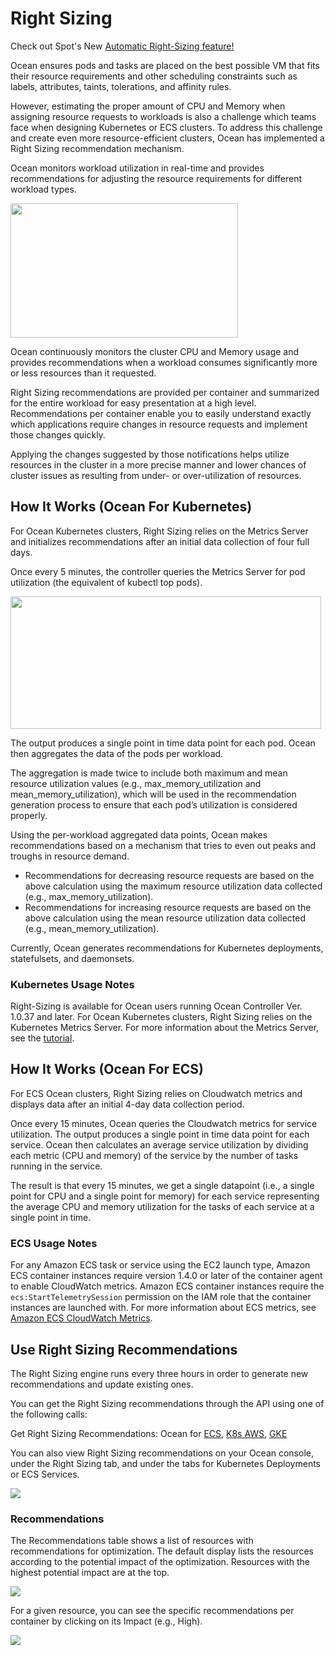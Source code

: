 # Right Sizing


Check out Spot's New [Automatic Right-Sizing feature!](https://docs.spot.io/ocean/features/ocean-cluster-right-sizing-tab)


Ocean ensures pods and tasks are placed on the best possible VM that fits their resource requirements and other scheduling constraints such as labels, attributes, taints, tolerations, and affinity rules.

However, estimating the proper amount of CPU and Memory when assigning resource requests to workloads is also a challenge which teams face when designing Kubernetes or ECS clusters. To address this challenge and create even more resource-efficient clusters, Ocean has implemented a Right Sizing recommendation mechanism.

Ocean monitors workload utilization in real-time and provides recommendations for adjusting the resource requirements for different workload types.

<img src="/ocean/_media/features-rightsizing-01.png" width="364" height="215" />

Ocean continuously monitors the cluster CPU and Memory usage and provides recommendations when a workload consumes significantly more or less resources than it requested.

Right Sizing recommendations are provided per container and summarized for the entire workload for easy presentation at a high level. Recommendations per container enable you to easily understand exactly which applications require changes in resource requests and implement those changes quickly.

Applying the changes suggested by those notifications helps utilize resources in the cluster in a more precise manner and lower chances of cluster issues as resulting from under- or over-utilization of resources.

## How It Works (Ocean For Kubernetes)

For Ocean Kubernetes clusters, Right Sizing relies on the Metrics Server and initializes recommendations after an initial data collection of four full days.

Once every 5 minutes, the controller queries the Metrics Server for pod utilization (the equivalent of kubectl top pods).

<img src="/ocean/_media/features-rightsizing-01a.png" width="497" height="212" />

The output produces a single point in time data point for each pod. Ocean then aggregates the data of the pods per workload.

The aggregation is made twice to include both maximum and mean resource utilization values (e.g., max_memory_utilization and mean_memory_utilization), which will be used in the recommendation generation process to ensure that each pod’s utilization is considered properly.

Using the per-workload aggregated data points, Ocean makes recommendations based on a mechanism that tries to even out peaks and troughs in resource demand.

- Recommendations for decreasing resource requests are based on the above calculation using the maximum resource utilization data collected (e.g., max_memory_utilization).
- Recommendations for increasing resource requests are based on the above calculation using the mean resource utilization data collected (e.g., mean_memory_utilization).

Currently, Ocean generates recommendations for Kubernetes deployments, statefulsets, and daemonsets.

### Kubernetes Usage Notes

Right-Sizing is available for Ocean users running Ocean Controller Ver. 1.0.37 and later.
For Ocean Kubernetes clusters, Right Sizing relies on the Kubernetes Metrics Server. For more information about the Metrics Server, see the [tutorial](ocean/tutorials/use-right-sizing).

## How It Works (Ocean For ECS)

For ECS Ocean clusters, Right Sizing relies on Cloudwatch metrics and displays data after an initial 4-day data collection period.

Once every 15 minutes, Ocean queries the Cloudwatch metrics for service utilization. The output produces a single point in time data point for each service. Ocean then calculates an average service utilization by dividing each metric (CPU and memory) of the service by the number of tasks running in the service.

The result is that every 15 minutes, we get a single datapoint (i.e., a single point for CPU and a single point for memory) for each service representing the average CPU and memory utilization for the tasks of each service at a single point in time.

### ECS Usage Notes

For any Amazon ECS task or service using the EC2 launch type, Amazon ECS container instances require version 1.4.0 or later of the container agent to enable CloudWatch metrics.
Amazon ECS container instances require the `ecs:StartTelemetrySession` permission on the IAM role that the container instances are launched with.
For more information about ECS metrics, see [Amazon ECS CloudWatch Metrics](https://docs.aws.amazon.com/AmazonECS/latest/developerguide/cloudwatch-metrics.html).

## Use Right Sizing Recommendations

The Right Sizing engine runs every three hours in order to generate new recommendations and update existing ones.

You can get the Right Sizing recommendations through the API using one of the following calls:

Get Right Sizing Recommendations: Ocean for [ECS](https://docs.spot.io/api/#operation/oceanEcsGetRightSizingRecommend), [K8s AWS](https://docs.spot.io/api/#operation/oceanAwsFilterRightSizing), [GKE](https://docs.spot.io/api/#operation/oceanGkeGetRightSizingRecommendations)

You can also view Right Sizing recommendations on your Ocean console, under the Right Sizing tab, and under the tabs for Kubernetes Deployments or ECS Services.

<img src="/ocean/_media/features-rightsizing-02a.png" />

### Recommendations

The Recommendations table shows a list of resources with recommendations for optimization. The default display lists the resources according to the potential impact of the optimization. Resources with the highest potential impact are at the top.

<img src="/ocean/_media/features-rightsizing-03.png" />

For a given resource, you can see the specific recommendations per container by clicking on its Impact (e.g., High).

<img src="/ocean/_media/features-rightsizing-04.png" />

